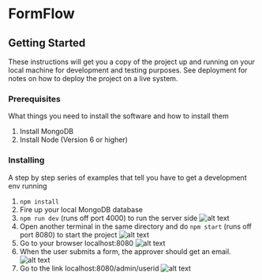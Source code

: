 
# FormFlow

## Getting Started

These instructions will get you a copy of the project up and running on your local machine for development and testing purposes. See deployment for notes on how to deploy the project on a live system.

### Prerequisites

What things you need to install the software and how to install them

1. Install MongoDB
2. Install Node (Version 6 or higher)

### Installing

A step by step series of examples that tell you have to get a development env running

1. `npm install`
2. Fire up your local MongoDB database
3. `npm run dev` (runs off port 4000) to run the server side
![alt text](https://user-images.githubusercontent.com/9812037/28529158-d7234978-705d-11e7-955a-582acd48f72a.png)
4. Open another terminal in the same directory and do `npm start` (runs off port 8080) to start the project
![alt text](https://user-images.githubusercontent.com/9812037/28529163-d91bc4e4-705d-11e7-903d-61d86f737d04.png)
5. Go to your browser localhost:8080
![alt text](https://user-images.githubusercontent.com/9812037/28528039-8d0763b8-705a-11e7-978d-50f63453bde2.png)
6. When the user submits a form, the approver should get an email.
![alt text](https://user-images.githubusercontent.com/9812037/28530740-cb0e23f6-7062-11e7-81e4-dd36f2730e1f.png)
7. Go to the link localhost:8080/admin/userid
![alt text](https://user-images.githubusercontent.com/9812037/28530849-13b0541c-7063-11e7-874c-25a68594b435.png)
